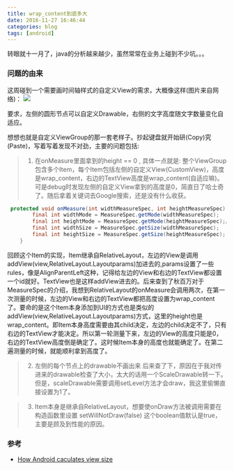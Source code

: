 ```yaml
---
title: wrap_content到底多大
date: 2016-11-27 16:46:44
categories: blog
tags: [android]
---
```


转眼就十一月了，java的分析越来越少，虽然常常在业务上碰到不少坑。。。

### 问题的由来
这周碰到一个需要画时间轴样式的自定义View的需求，大概像这样(图片来自网络)：
![](http://odzl05jxx.bkt.clouddn.com/timelineView.png)

要求，左侧的圆形节点可以自定义Drawable，右侧的文字高度随文字数量变化自适应。

想想也就是自定义ViewGroup的那一套老样子。抄起键盘就开始研(Copy)究(Paste)，写着写着发现不对劲，主要的问题包括:

> 1. 在onMeasure里面拿到的height == 0 , 具体一点就是:
整个ViewGroup包含多个Item，每个Item包括左侧的自定义View(CustomView)，高度是wrap_content，右边的TextView高度是wrap_content(自适应嘛)。可是debug时发现左侧的自定义View拿到的高度是0，简直日了哈士奇了。随后拿着关键词去Google搜索，还是没有什么收获。


```java
 protected void onMeasure(int widthMeasureSpec, int heightMeasureSpec) {
        final int widthMode = MeasureSpec.getMode(widthMeasureSpec);
        final int heightMode = MeasureSpec.getMode(heightMeasureSpec);// 这里是UNSPECIFIED, 常规概念里wrap_content对应的应该是AT_MOST
        final int widthSize = MeasureSpec.getSize(widthMeasureSpec);
        final int heightSize = MeasureSpec.getSize(heightMeasureSpec); // 居然等于0
    }

```
回顾这个Item的实现，Item继承自RelativeLayout，左边的View是调用addView(view,RelativeLayout.Layoutparams)加进去的,params设置了一些rules，像是AlignParentLeft这种，记得给左边的View和右边的TextView都设置一个id就好。TextView也是这样addView进去的。后来查到了秋百万对于MeasureSpec的介绍，我想到RelativeLayout的onMeasure会调用两次，在第一次测量的时候，左边的View和右边的TextView都把高度设置为wrap_content了。要命的是这个Item本身添加到UI的方式也是类似的addView(view,RelativeLayout.Layoutparams)方式，这里的height也是wrap_content。即Item本身高度需要由其child决定，左边的child决定不了，只有右边的TextView才能决定。所以第一轮测量下来，左边的View的高度只能是0，右边的TextView高度倒是确定了。这时候Item本身的高度也就能确定了。在第二遍测量的时候，就能顺利拿到高度了。

> 2. 左侧的每个节点上的drawable不画出来
后来查了下，原因在于我对传进来的drawable检查了大小，太大的话用一个ScaleDrawable转一下。但是，scaleDrawable需要调用setLevel方法才会draw，我这里偷懒直接设置为1了。


> 3. Item本身是继承自RelativeLayout，想要使onDraw方法被调用需要在构造函数里设置
setWillNotDraw(false)
这个boolean值默认是true，主要是顾及到性能的原因。



### 参考
- [How Android caculates view size](https://www.liaohuqiu.net/posts/how-does-android-caculate-the-size-of-child-view/)
